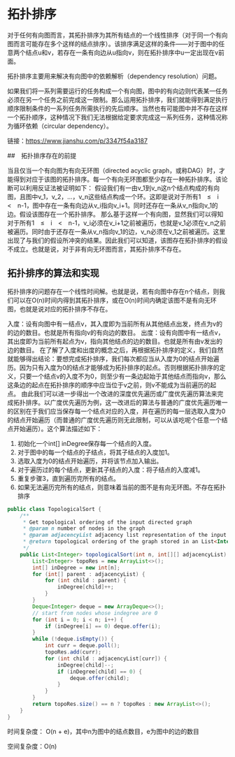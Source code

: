 
# 拓扑排序

对于任何有向图而言，其拓扑排序为其所有结点的一个线性排序（对于同一个有向图而言可能存在多个这样的结点排序）。该排序满足这样的条件——对于图中的任意两个结点u和v，若存在一条有向边从u指向v，则在拓扑排序中u一定出现在v前面。

拓扑排序主要用来解决有向图中的依赖解析（dependency resolution）问题。

如果我们将一系列需要运行的任务构成一个有向图，图中的有向边则代表某一任务必须在另一个任务之前完成这一限制。那么运用拓扑排序，我们就能得到满足执行顺序限制条件的一系列任务所需执行的先后顺序。当然也有可能图中并不存在这样一个拓扑顺序，这种情况下我们无法根据给定要求完成这一系列任务，这种情况称为循环依赖（circular dependency）。

链接：<https://www.jianshu.com/p/3347f54a3187>

##　拓扑排序存在的前提

当且仅当一个有向图为有向无环图（directed acyclic graph，或称DAG）时，才能得到对应于该图的拓扑排序。每一个有向无环图都至少存在一种拓扑排序。该论断可以利用反证法被证明如下：
假设我们有一由v_1到v_n这n个结点构成的有向图，且图中v_1，v_2，...，v_n这些结点构成一个环。这即是说对于所有1　≤　i　<　n-1，图中存在一条有向边从v_i指向v_i+1。同时还存在一条从v_n指向v_1的边。假设该图存在一个拓扑排序。
那么基于这样一个有向图，显然我们可以得知对于所有1　≤　i　<　n-1，v_i必须在v_i+1之前被遍历，也就是v_1必须在v_n之前被遍历。同时由于还存在一条从v_n指向v_1的边，v_n必须在v_1之前被遍历。这里出现了与我们的假设所冲突的结果。因此我们可以知道，该图存在拓扑排序的假设不成立。也就是说，对于非有向无环图而言，其拓扑排序不存在。

## 拓扑排序的算法和实现

拓扑排序的问题存在一个线性时间解。也就是说，若有向图中存在n个结点，则我们可以在O(n)时间内得到其拓扑排序，或在O(n)时间内确定该图不是有向无环图，也就是说对应的拓扑排序不存在。

入度：设有向图中有一结点v，其入度即为当前所有从其他结点出发，终点为v的的边的数目。也就是所有指向v的有向边的数目。
出度：设有向图中有一结点v，其出度即为当前所有起点为v，指向其他结点的边的数目。也就是所有由v发出的边的数目。
在了解了入度和出度的概念之后，再根据拓扑排序的定义，我们自然就能够得出结论：要想完成拓扑排序，我们每次都应当从入度为0的结点开始遍历。因为只有入度为0的结点才能够成为拓扑排序的起点。否则根据拓扑排序的定义，只要一个结点v的入度不为0，则至少有一条边起始于其他结点而指向v，那么这条边的起点在拓扑排序的顺序中应当位于v之前，则v不能成为当前遍历的起点。
由此我们可以进一步得出一个改进的深度优先遍历或广度优先遍历算法来完成拓扑排序。以广度优先遍历为例，这一改进后的算法与普通的广度优先遍历唯一的区别在于我们应当保存每一个结点对应的入度，并在遍历的每一层选取入度为0的结点开始遍历（而普通的广度优先遍历则无此限制，可以从该吃呢个任意一个结点开始遍历）。这个算法描述如下：

1. 初始化一个int[] inDegree保存每一个结点的入度。
2. 对于图中的每一个结点的子结点，将其子结点的入度加1。
3. 选取入度为0的结点开始遍历，并将该节点加入输出。
4. 对于遍历过的每个结点，更新其子结点的入度：将子结点的入度减1。
5. 重复步骤3，直到遍历完所有的结点。
6. 如果无法遍历完所有的结点，则意味着当前的图不是有向无环图。不存在拓扑排序

```java
public class TopologicalSort {
    /**
     * Get topological ordering of the input directed graph 
     * @param n number of nodes in the graph
     * @param adjacencyList adjacency list representation of the input directed graph
     * @return topological ordering of the graph stored in an List<Integer>. 
     */
    public List<Integer> topologicalSort(int n, int[][] adjacencyList) {
        List<Integer> topoRes = new ArrayList<>();
        int[] inDegree = new int[n];
        for (int[] parent : adjacencyList) {
            for (int child : parent) {
                inDegree[child]++;
            }
        }
        Deque<Integer> deque = new ArrayDeque<>();
        // start from nodes whose indegree are 0
        for (int i = 0; i < n; i++) {
            if (inDegree[i] == 0) deque.offer(i);
        }
        while (!deque.isEmpty()) {
            int curr = deque.poll();
            topoRes.add(curr);
            for (int child : adjacencyList[curr]) {
                inDegree[child]--;
                if (inDegree[child] == 0) {
                    deque.offer(child);
                }
            }
        }
        return topoRes.size() == n ? topoRes : new ArrayList<>();
    }
}
```

时间复杂度： O(n + e)，其中n为图中的结点数目，e为图中的边的数目

空间复杂度：O(n)
